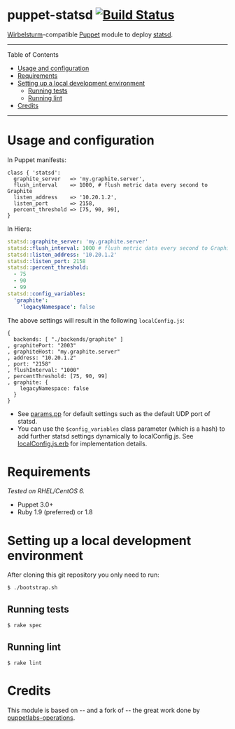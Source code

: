 # puppet-statsd [![Build Status](https://travis-ci.org/miguno/puppet-statsd.png?branch=master)](https://travis-ci.org/miguno/puppet-statsd)

[Wirbelsturm](https://github.com/miguno/wirbelsturm)-compatible [Puppet](http://puppetlabs.com/) module to deploy
[statsd](https://github.com/etsy/statsd/).

---

Table of Contents

* <a href="#usage">Usage and configuration</a>
* <a href="#requirements">Requirements</a>
* <a href="#development-enviroment">Setting up a local development environment</a>
    * <a href="#tests">Running tests</a>
    * <a href="#lint">Running lint</a>
* <a href="#credits">Credits</a>

---

<a name="usage"></a>

# Usage and configuration

In Puppet manifests:

```puppet
class { 'statsd':
  graphite_server   => 'my.graphite.server',
  flush_interval    => 1000, # flush metric data every second to Graphite
  listen_address    => '10.20.1.2',
  listen_port       => 2158,
  percent_threshold => [75, 90, 99],
}
```

In Hiera:

```yaml
statsd::graphite_server: 'my.graphite.server'
statsd::flush_interval: 1000 # flush metric data every second to Graphite
statsd::listen_address: '10.20.1.2'
statsd::listen_port: 2158
statsd::percent_threshold:
  - 75
  - 90
  - 99
statsd::config_variables:
  'graphite':
    'legacyNamespace': false
```

The above settings will result in the following `localConfig.js`:

```
{
  backends: [ "./backends/graphite" ]
, graphitePort: "2003"
, graphiteHost: "my.graphite.server"
, address: "10.20.1.2"
, port: "2158"
, flushInterval: "1000"
, percentThreshold: [75, 90, 99]
, graphite: {
    legacyNamespace: false
  }
}
```

* See [params.pp](manifests/params.pp) for default settings such as the default UDP port of statsd.
* You can use the `$config_variables` class parameter (which is a hash) to add further statsd settings
  dynamically to localConfig.js.  See [localConfig.js.erb](templates/localConfig.js.erb) for implementation
  details.


<a name="requirements"></a>

# Requirements

_Tested on RHEL/CentOS 6._

* Puppet 3.0+
* Ruby 1.9 (preferred) or 1.8


<a name="develoment-environment"></a>

# Setting up a local development environment

After cloning this git repository you only need to run:

    $ ./bootstrap.sh


<a name="tests"></a>

## Running tests

    $ rake spec


<a name="lint"></a>

## Running lint

    $ rake lint


<a name="credits"></a>

# Credits

This module is based on -- and a fork of -- the great work done by
[puppetlabs-operations](https://github.com/puppetlabs-operations/puppet-statsd).
